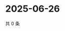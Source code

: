 # 2025-06-26

共 0 条

<!-- BEGIN ZHIHUQUESTIONS -->
<!-- 最后更新时间 Thu Jun 26 2025 05:11:16 GMT+0800 (China Standard Time) -->

<!-- END ZHIHUQUESTIONS -->
